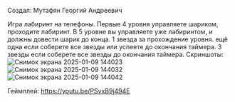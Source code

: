 Создал: Мутафян Георгий Андреевич

Игра лабиринт на телефоны. Первые 4 уровня управляете шариком, проходите лабиринт. В 5 уровне вы управляете уже лабиринтом, и должны довести шарик до конца. 1 звезда за прохождение уровня. ещё одна если соберете все звезды или успеете до окончания таймера. 3 звезды если соберете все звезды до окончания таймера.
Скриншоты:
![Снимок экрана 2025-01-09 144023](https://github.com/user-attachments/assets/a4886f20-9308-4e0c-ab89-b6092e20cf3c)
![Снимок экрана 2025-01-09 144032](https://github.com/user-attachments/assets/1a2b0e0f-80a0-4276-bfd9-3f6950aa5aa5)
![Снимок экрана 2025-01-09 144042](https://github.com/user-attachments/assets/2f7f7236-666c-4979-8d36-4bef4e90ba45)

Геймплей: https://youtu.be/PSvxB9j494E
